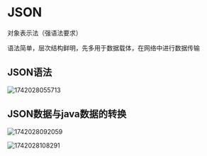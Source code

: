 # JSON

对象表示法（强语法要求）

语法简单，层次结构鲜明，先多用于数据载体，在网络中进行数据传输

## JSON语法

![1742028055713](C:\Users\Pumpkin\AppData\Roaming\Typora\typora-user-images\1742028055713.png)

## JSON数据与java数据的转换

![1742028092059](C:\Users\Pumpkin\AppData\Roaming\Typora\typora-user-images\1742028092059.png)

![1742028108291](C:\Users\Pumpkin\AppData\Roaming\Typora\typora-user-images\1742028108291.png)

